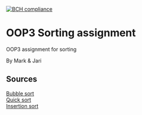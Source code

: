 [![BCH compliance](https://bettercodehub.com/edge/badge/LittleBoxOfChicken/OOP3)](https://bettercodehub.com/)

# OOP3 Sorting assignment
OOP3 assignment for sorting

By Mark & Jari

## Sources

[Bubble sort](https://en.wikipedia.org/wiki/Bubble_sort)  
[Quick sort](https://en.wikipedia.org/wiki/Quicksort)  
[Insertion sort](https://en.wikipedia.org/wiki/Insertion_sort)  
